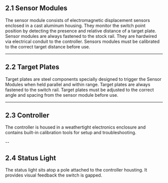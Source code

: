 ## 2.1 Sensor Modules

The sensor module consists of electromagnetic displacement sensors enclosed in a cast aluminum housing. They monitor the switch point position by detecting the presence and relative distance of a target plate. 
Sensor modules are always fastened to the stock rail. They are hardwired via electrical conduit to the controller. Sensors modules must be calibrated to the correct target distance before use.

---

## 2.2 Target Plates

Target plates are steel components specially designed to trigger the Sensor Modules when held parallel and within range. Target plates are always fastened to the switch rail. Target plates must be adjusted to the correct angle and spacing from the sensor module before use.

---

## 2.3 Controller

The controller is housed in a weathertight electronics enclosure and contains built-in calibration tools for setup and troubleshooting.

--

## 2.4 Status Light

The status light sits atop a pole attached to the controller housting. It provides visual feedback the switch is gapped.
